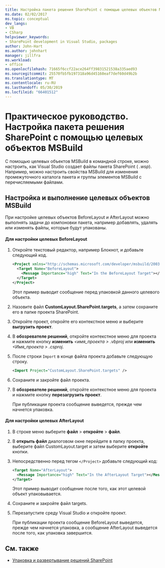 ```yaml
---
title: Настройка пакета решения SharePoint с помощью целевых объектов MSBuild
ms.date: 02/02/2017
ms.topic: conceptual
dev_langs:
- VB
- CSharp
helpviewer_keywords:
- SharePoint development in Visual Studio, packages
author: John-Hart
ms.author: johnhart
manager: jillfra
ms.workload:
- office
ms.openlocfilehash: 71665f6ccf22ace264ff39831521538a335aed93
ms.sourcegitcommit: 25570fb5fb197318a96d45160eaf7def60d49b2b
ms.translationtype: MT
ms.contentlocale: ru-RU
ms.lasthandoff: 05/30/2019
ms.locfileid: "66401512"
---
```

# <a name="how-to-customize-a-sharepoint-solution-package-by-using-msbuild-targets"></a>Практическое руководство. Настройка пакета решения SharePoint с помощью целевых объектов MSBuild
  С помощью целевых объектов MSBuild в командной строке, можно настроить, как Visual Studio создает файлы пакета SharePoint ( *.wsp*). Например, можно настроить свойства MSBuild для изменения промежуточного каталога пакета и группы элементов MSBuild с перечисляемыми файлами.

## <a name="customize-and-run-msbuild-targets"></a>Настройка и выполнение целевых объектов MSBuild
 При настройке целевых объектов BeforeLayout и AfterLayout можно выполнять задачи до компоновки пакета, например добавлять, удалять или изменять файлы, которые будут упакованы.

#### <a name="to-customize-the-beforelayout-target"></a>Для настройки целевых BeforeLayout

1. Откройте текстовый редактор, например Блокнот, и добавьте следующий код.

   ```xml
   <Project xmlns="http://schemas.microsoft.com/developer/msbuild/2003">
     <Target Name="BeforeLayout">
       <Message Importance="high" Text="In the BeforeLayout Target"></Message>
     </Target>
   </Project>
   ```

    Этот пример выводит сообщение перед упаковкой данного целевого объекта.

2. Назовите файл **CustomLayout.SharePoint.targets**, а затем сохраните его в папке проекта SharePoint.

3. Откройте проект, откройте его контекстное меню и выберите **выгрузить проект**.

4. В **обозревателе решений**, откройте контекстное меню для проекта и нажмите кнопку **изменить**  *\<имя_проекта > .vbproj* или **изменить**  *\<Имя_проекта > .csproj*.

5. После строки `Import` в конце файла проекта добавьте следующую строку.

   ```xml
   <Import Project="CustomLayout.SharePoint.targets" />
   ```

6. Сохраните и закройте файл проекта.

7. В **обозревателе решений**, откройте контекстное меню для проекта и нажмите кнопку **перезагрузить проект**.

   При публикации проекта сообщение выведется, прежде чем начнется упаковка.

#### <a name="to-customize-the-afterlayout-target"></a>Для настройки целевых AfterLayout

1. В строке меню выберите **файл** > **откройте** > **файл**.

2. В **открыть файл** диалоговом окне перейдите в папку проекта, выберите файл CustomLayout.target и затем выберите **откройте** кнопки.

3. Непосредственно перед тегом `</Project>` добавьте следующий код:

   ```xml
   <Target Name="AfterLayout">
     <Message Importance="high" Text="In the AfterLayout Target"></Message>
   </Target>
   ```

    Этот пример выводит сообщение после того, как этот целевой объект упаковывается.

4. Сохраните и закройте файл targets.

5. Перезапустите среду Visual Studio и откройте проект.

   При публикации проекта сообщение BeforeLayout выведется, прежде чем начнется упаковка, а сообщение AfterLayout выведется после того, как упаковка завершится.

## <a name="see-also"></a>См. также
- [Упаковка и развертывание решений SharePoint](../sharepoint/packaging-and-deploying-sharepoint-solutions.md)
